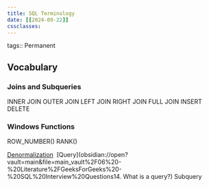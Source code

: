 ```yaml
---
title: SQL Terminology
date: [[2024-09-22]] 
cssclasses:
---
```

tags:: Permanent


## Vocabulary

### Joins and Subqueries
INNER JOIN
OUTER JOIN
LEFT JOIN
RIGHT JOIN
FULL JOIN
INSERT
DELETE

### Windows Functions
ROW_NUMBER()
RANK()


[Denormalization](https://www.geeksforgeeks.org/denormalization-in-databases) 
[Query](obsidian://open?vault=main&file=main_vault%2F06%20-%20Literature%2FGeeksForGeeks%20-%20SQL%20Interview%20Questions14. What is a query?)
Subquery